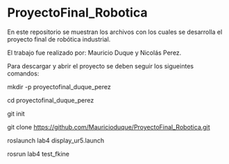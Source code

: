 # ProyectoFinal_Robotica
En este repositorio se muestran los archivos con los cuales se desarrolla el proyecto final de robótica industrial.

El trabajo fue realizado por: Mauricio Duque y Nicolás Perez.

Para descargar y abrir el proyecto se deben seguir los sigueintes comandos:

mkdir -p proyectofinal_duque_perez

cd proyectofinal_duque_perez

git init

git clone https://github.com/Mauricioduque/ProyectoFinal_Robotica.git 

roslaunch lab4 display_ur5.launch

rosrun lab4 test_fkine

